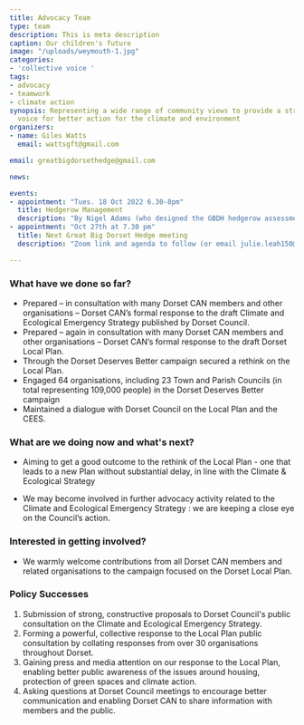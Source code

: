 ```yaml
---
title: Advocacy Team
type: team
description: This is meta description
caption: Our children's future
image: "/uploads/weymouth-1.jpg"
categories:
- 'collective voice '
tags:
- advocacy
- teamwork
- climate action
synopsis: Representing a wide range of community views to provide a strong, collective
  voice for better action for the climate and environment
organizers:
- name: Giles Watts
  email: wattsgft@gmail.com

email: greatbigdorsethedge@gmail.com

news:

events:
- appointment: "Tues. 18 Oct 2022 6.30-8pm"
  title: Hedgerow Management
  description: "By Nigel Adams (who designed the GBDH hedgerow assessment tool). Hosted by CPRE Hampshire ~ Book your tickets on Eventbrite."
- appointment: "Oct 27th at 7.30 pm"
  title: Next Great Big Dorset Hedge meeting
  description: "Zoom link and agenda to follow (or email julie.leah150@gmail.com)"

---
```

### **What have we done so far?**

* Prepared – in consultation with many Dorset CAN members and other organisations – Dorset CAN’s formal response to the draft Climate and Ecological Emergency Strategy published by Dorset Council.
* Prepared – again in consultation with many Dorset CAN members and other organisations – Dorset CAN’s formal response to the draft Dorset Local Plan.
* Through the Dorset Deserves Better campaign secured a rethink on the Local Plan.
* Engaged 64 organisations, including 23 Town and Parish Councils (in total representing 109,000 people) in the Dorset Deserves Better campaign
* Maintained a dialogue with Dorset Council on the Local Plan and the CEES.

### **What are we doing now and what's next?**

* Aiming to get a good outcome to the rethink of the Local Plan - one that leads to a new Plan without substantial delay, in line with the Climate & Ecological Strategy


* We may become involved in further advocacy activity related to the Climate and Ecological Emergency Strategy : we are keeping a close eye on the Council’s action.

### **Interested in getting involved?**

* We warmly welcome contributions from all Dorset CAN members and related organisations to the campaign focused on the Dorset Local Plan.

### Policy Successes

1. Submission of strong, constructive proposals to Dorset Council's public consultation on the Climate and Ecological Emergency Strategy.
2. Forming a powerful, collective response to the Local Plan public consultation by collating responses from over 30 organisations throughout Dorset.
3. Gaining press and media attention on our response to the Local Plan, enabling better public awareness of the issues around housing, protection of green spaces and climate action.
4. Asking questions at Dorset Council meetings to encourage better communication and enabling Dorset CAN to share information with members and the public.

>
